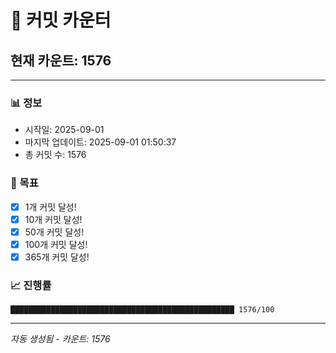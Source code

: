# 🔢 커밋 카운터

## 현재 카운트: 1576

---

### 📊 정보
- 시작일: 2025-09-01
- 마지막 업데이트: 2025-09-01 01:50:37
- 총 커밋 수: 1576

### 🎯 목표
- [x] 1개 커밋 달성!
- [x] 10개 커밋 달성!
- [x] 50개 커밋 달성!
- [x] 100개 커밋 달성!
- [x] 365개 커밋 달성!

### 📈 진행률
```
██████████████████████████████████████████████████ 1576/100
```

---
*자동 생성됨 - 카운트: 1576*
